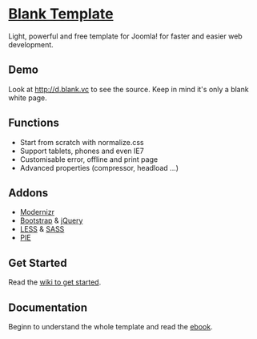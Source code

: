 # [Blank Template](http://blank.vc)

Light, powerful and free template for Joomla!
for faster and easier web development.


## Demo

Look at http://d.blank.vc to see the source. Keep in mind it's only a blank white page.

## Functions

* Start from scratch with normalize.css
* Support tablets, phones and even IE7
* Customisable error, offline and print page
* Advanced properties (compressor, headload ...)

## Addons 

* [Modernizr](http://modernizr.com)
* [Bootstrap](http://getbootstrap.com) &amp; [jQuery](http://jquery.com)
* [LESS](http://lesscss.org/) &amp; [SASS](http://sass-lang.com/)
* [PIE](http://css3pie.com)

## Get Started

Read the [wiki to get started](https://github.com/Bloggerschmidt/Blank-Template/wiki/Getting-started).

## Documentation

Beginn to understand the whole template and read the [ebook](http://blank.vc/ebook.html).
